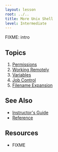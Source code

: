 ```yaml
---
layout: lesson
root: ../..
title: More Unix Shell
level: Intermediate
---
```

FIXME: intro

Topics
------
1.  [Permissions](01-perm.html)
2.  [Working Remotely](02-ssh.html)
3.  [Variables](03-var.html)
4.  [Job Control](04-job.html)
5.  [Filename Expansion](05-expansion.html)

See Also
--------
*   [Instructor's Guide](guide.html)
*   [Reference](reference.html)

Resources
---------
*   FIXME

